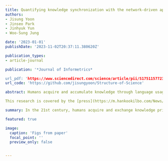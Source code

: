```yaml
---
title: Quantifying knowledge synchronization with the network-driven approach
authors:
- Jisung Yoon
- Jinseo Park
- Jinhyuk Yun
- Woo-Sung Jung

date: '2023-01-01'
publishDate: '2023-11-02T20:37:11.380620Z'

publication_types:
- article-journal

publication: '*Journal of Informetrics*

url_pdf: 'https://www.sciencedirect.com/science/article/pii/S1751157723000809'
url_code: 'https://github.com/jisungyoon/Structure-of-Science'

abstract: Humans acquire and accumulate knowledge through language usage and eagerly exchange their knowledge for advancement. Although geographical barriers had previously limited communication, the emergence of information technology has opened new avenues for knowledge exchange. However, it is unclear which communication pathway is dominant in the 21st century. Here, we explore the dominant path of knowledge diffusion in the 21st century using Wikipedia, the largest communal dataset. We evaluate the similarity of shared knowledge between population groups, distinguished based on their language usage. When population groups are more engaged with each other, their knowledge structure is more similar, where engagement is indicated by socio-economic connections, such as cultural, linguistic, and historical features. Moreover, geographical proximity is no longer a critical requirement for knowledge dissemination. Furthermore, we integrate our data into a mechanistic model to better understand the underlying mechanism and suggest that the main channel of information distribution in the 21st century is based online.

This research is covered by the [press](https://m.hankookilbo.com/News/Read/A2023100416100004284).

summary: In the 21st century, humans acquire and exchange knowledge primarily through language usage, with the emergence of information technology breaking down geographical barriers. A study using Wikipedia, a vast dataset, explores how knowledge diffusion occurs. It finds that when population groups have more socio-economic connections, like cultural and linguistic ties, their shared knowledge is more similar. Geographical proximity is no longer crucial for knowledge dissemination, and the dominant channel for information distribution in the 21st century appears to be online.

featured: true

image:
  caption: 'Figs from paper'
  focal_point: ''
  preview_only: false


---
```

